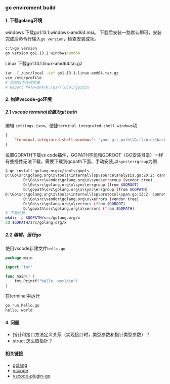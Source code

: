### go enviroment build
#### 1. 下载golang环境
windows 下载go1.13.1.windows-amd64.msi。
下载后安装一路默认即可，安装完成后命令行输入`go version`，检查安装成功。
```cmd
c:\>go version
go version go1.13.1 windows/amd64
```

Linux 下载go1.13.1.linux-amd64.tar.gz
```bash
tar -C /usr/local -xzf go1.13.1.linux-amd64.tar.gz
vim /etc/profile
# 添加以下环境变量
# export PATH=$PATH:/usr/local/go/bin
```

#### 2. 构建vscode-go环境
##### 2.1 vscode terminal设置为git bath
编辑 `settings.json`，便捷`terminal.integrated.shell.windows`项
```json
{
    "terminal.integrated.shell.windows": "your_git_path\\Git\\bin\\bash.exe"
}
```
设置GOPATH下载vs code插件，GOPATH不能和GOROOT（GO安装目录）一样
有些插件无法下载，需要下载到gopath下面，手动安装,以`sync\errgroup`为例
```bash
$ go install golang.org/x/tools/gopls
D:\Go\src\golang.org\x\tools\internal\lsp\source\analysis.go:20:2: cannot find package "golang.org/x/sync/errgroup" in any of:
        D:\Go\src\vendor\golang.org\x\sync\errgroup (vendor tree)
        D:\Go\src\golang.org\x\sync\errgroup (from $GOROOT)
        D:\gopath\src\golang.org\x\sync\errgroup (from $GOPATH)
D:\Go\src\golang.org\x\tools\internal\lsp\protocol\span.go:13:2: cannot find package "golang.org/x/xerrors" in any of:
        D:\Go\src\vendor\golang.org\x\xerrors (vendor tree)
        D:\Go\src\golang.org\x\xerrors (from $GOROOT)
        D:\gopath\src\golang.org\x\xerrors (from $GOPATH)
# 下载代码
mkdir -p $GOPATH/src/golang.org/x
cd $GOPATH/src/golang.org/x


```


##### 2.2 编辑，运行go
使用vscode新建文件`hello.go`
```go
package main

import "fmt"

func main() {
	fmt.Printf("hello, world\n")
}
```
在terminal中运行
```bash
go run hello.go
hello, world
```

#### 3. 问题
* 指针和接口方法定义关系（实现接口时，类型参数和指针类型参数）？
* struct 怎么取指针？

#### 相关链接
* [golang](https://golang.google.cn/dl/)
* [vscode](https://code.visualstudio.com/docs?start=true)
* [vscode-plugin-go](https://marketplace.visualstudio.com/items?itemName=ms-vscode.Go)